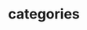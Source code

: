 ---
title: categories
description: Browse pypyr technical documentation by category.
cascade:
    #  robots: noindex
    list_fields:
        - field: title
          heading: title
          islink: true
        - heading: description
          fallback: summary
          field: description
        # - heading: input context
        #   field: card_extra_summary.details
    list_sort: list/sort/param.html
    list_sort_param: title
list_style: section-list/cards
seo_article_headline: pypyr technical documentation categories.
seo_description: Browse pypyr technical documentation by category.
seo_is_carousel: true
---
